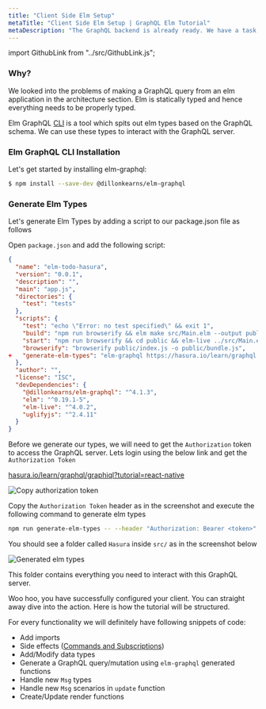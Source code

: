 ```yaml
---
title: "Client Side Elm Setup"
metaTitle: "Client Side Elm Setup | GraphQL Elm Tutorial"
metaDescription: "The GraphQL backend is already ready. We have a task to setup our client side, autogenerate Elm Types for the GraphQL Schema"
---
```


import GithubLink from "../src/GithubLink.js";

### Why?

We looked into the problems of making a GraphQL query from an elm application in the architecture section. Elm is statically typed and hence everything needs to be properly typed. 

Elm GraphQL [CLI](https://www.npmjs.com/package/@dillonkearns/elm-graphql#setup) is a tool which spits out elm types based on the GraphQL schema. We can use these types to interact with the GraphQL server.

### Elm GraphQL CLI Installation
Let's get started by installing elm-graphql:

```bash
$ npm install --save-dev @dillonkearns/elm-graphql
```

### Generate Elm Types
Let's generate Elm Types by adding a script to our package.json file as follows

Open `package.json` and add the following script:

<GithubLink link="https://github.com/hasura/learn-graphql/blob/master/tutorials/frontend/elm-graphql/app-final/package.json" text="package.json" />

```json
{
  "name": "elm-todo-hasura",
  "version": "0.0.1",
  "description": "",
  "main": "app.js",
  "directories": {
    "test": "tests"
  },
  "scripts": {
    "test": "echo \"Error: no test specified\" && exit 1",
    "build": "npm run browserify && elm make src/Main.elm --output public/app.js --optimize && uglifyjs public/app.js --compress 'pure_funcs=\"F2,F3,F4,F5,F6,F7,F8,F9,A2,A3,A4,A5,A6,A7,A8,A9\",pure_getters=true,keep_fargs=false,unsafe_comps=true,unsafe=true,passes=2' --output=public/app.js && uglifyjs public/app.js --mangle --output=public/app.js",
    "start": "npm run browserify && cd public && elm-live ../src/Main.elm --port=8081 --host=localhost --open --pushstate --start-page=index.html -- --output=app.js --debug",
    "browserify": "browserify public/index.js -o public/bundle.js",
+   "generate-elm-types": "elm-graphql https://hasura.io/learn/graphql --base Hasura"
  },
  "author": "",
  "license": "ISC",
  "devDependencies": {
    "@dillonkearns/elm-graphql": "^4.1.3",
    "elm": "^0.19.1-5",
    "elm-live": "^4.0.2",
    "uglifyjs": "^2.4.11"
  }
}

```

Before we generate our types, we will need to get the `Authorization` token to access the GraphQL server. Lets login using the below link and get the `Authorization Token`

[hasura.io/learn/graphql/graphiql?tutorial=react-native](https://hasura.io/learn/graphql/graphiql?tutorial=react-native)

![Copy authorization token](https://graphql-engine-cdn.hasura.io/learn-hasura/assets/graphql-elm/CopyAuthorizationToken.jpg)

Copy the `Authorization Token` header as in the screenshot and execute the following command to generate elm types

```bash
npm run generate-elm-types -- --header "Authorization: Bearer <token>"
```

You should see a folder called `Hasura` inside `src/` as in the screenshot below

![Generated elm types](https://graphql-engine-cdn.hasura.io/learn-hasura/assets/graphql-elm/GeneratedTypes.jpg)

This folder contains everything you need to interact with this GraphQL server.

Woo hoo, you have successfully configured your client. You can straight away dive into the action. Here is how the tutorial will be structured. 

For every functionality we will definitely have following snippets of code:

  - Add imports
  - Side effects ([Commands and Subscriptions](https://guide.elm-lang.org/effects/))
  - Add/Modify data types 
  - Generate a GraphQL query/mutation using `elm-graphql` generated functions
  - Handle new `Msg` types
  - Handle new `Msg` scenarios in `update` function
  - Create/Update render functions
